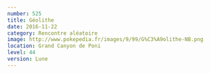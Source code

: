 ```yaml
---
number: 525
title: Géolithe
date: 2016-11-22
category: Rencontre aléatoire
image: http://www.pokepedia.fr/images/9/99/G%C3%A9olithe-NB.png
location: Grand Canyon de Poni
level: 44
version: Lune
---
```

